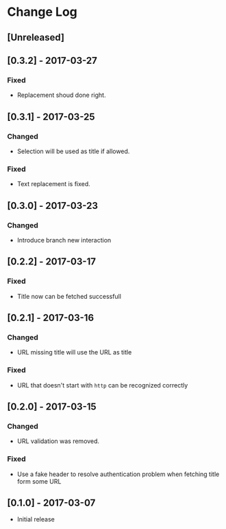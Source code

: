# Change Log

## [Unreleased]

## [0.3.2] - 2017-03-27

### Fixed

- Replacement shoud done right.

## [0.3.1] - 2017-03-25

### Changed

- Selection will be used as title if allowed.

### Fixed

- Text replacement is fixed.

## [0.3.0] - 2017-03-23

### Changed

- Introduce branch new interaction

## [0.2.2] - 2017-03-17

### Fixed

- Title now can be fetched successfull

## [0.2.1] - 2017-03-16

### Changed

- URL missing title will use the URL as title

### Fixed

- URL that doesn't start with `http` can be recognized correctly

## [0.2.0] - 2017-03-15

### Changed

- URL validation was removed.

### Fixed

- Use a fake header to resolve authentication problem when fetching title form some URL 

## [0.1.0] - 2017-03-07

- Initial release